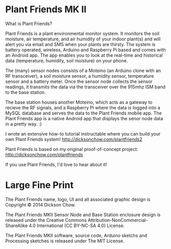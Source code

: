 Plant Friends MK II
==================

What is Plant Friends?

Plant Friends is a plant environmental monitor system. It monitors the soil moisture, air temperature, and air humidity of your indoor plant(s) and will alert you via email and SMS when your plants are thirsty. The system is battery operated, wireless, Arduino and Raspberry Pi based and comes with an Android app. The app enables you to look at the real-time and historical data (temperature, humidity, soil moisture) on your phone.

The (many) sensor nodes consists of a Moteino (an Arduino clone with an RF transceiver), a soil moisture sensor, a humidity sensor, temperature sensor and a battery meter. Once the sensor node collects the sensor readings, it transmits the data via the transceiver over the 915mhz ISM band to the base station.

The base station houses another Moteino, which acts as a gateway to recieve the RF signals, and a Raspberry Pi where the data is logged into a MySQL database and serves the data to the Plant Friends mobile app. The Plant Friends app is a native Android app that displays the senor node data in a pretty way. :)

I wrote an extensive how-to tutorial instructable where you can build your own Plant Friends system!
http://dicksonchow.com/plantfriends2


Plant Friends is based on my original proof-of-concept project: http://dicksonchow.com/plantfriends


If you use Plant Friends, I'd love to hear about it!



Large Fine Print
==================

The Plant Friends name, logo, UI and all associated graphic design is Copyright © 2014 Dickson Chow.

The Plant Friends MKII Sensor Node and Base Station enclosure design is released under the Creative Commons Attribution-NonCommercial-ShareAlike 4.0 International (CC BY-NC-SA 4.0) License.

The Plant Friends MKII software, source code, Arduino sketchs and Processing sketches is released under The MIT License.
